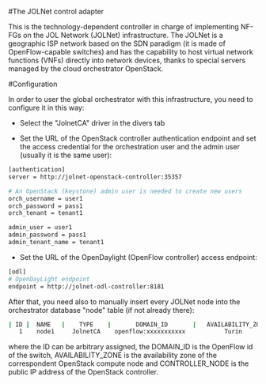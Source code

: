 #The JOLNet control adapter

This is the technology-dependent controller in charge of implementing NF-FGs on the JOL Network (JOLNet) infrastructure. The JOLNet is a geographic ISP network based on the SDN paradigm (it is made of OpenFlow-capable switches) and has the capability to host virtual network functions (VNFs) directly into network devices, thanks to special servers managed by the cloud orchestrator OpenStack.

#Configuration

In order to user the global orchestrator with this infrastructure, you need to configure it in this way:

- Select the "JolnetCA" driver in the divers tab

- Set the URL of the OpenStack controller authentication endpoint and set the access credential for the orchestration user and the admin user (usually it is the same user):

```sh
[authentication]
server = http://jolnet-openstack-controller:35357

# An OpenStack (keystone) admin user is needed to create new users
orch_username = user1
orch_password = pass1
orch_tenant = tenant1

admin_user = user1
admin_password = pass1
admin_tenant_name = tenant1
```

- Set the URL of the OpenDaylight (OpenFlow controller) access endpoint:

```sh
[odl]
# OpenDayLight endpoint
endpoint = http://jolnet-odl-controller:8181
```

After that, you need also to manually insert every JOLNet node into the orchestrator database "node" table (if not already there):

```sh
| ID |  NAME   |    TYPE    |       DOMAIN_ID       |   AVAILABILITY_ZONE   |  CONTROLLER_NODE   |
   1    node1	  JolnetCA    openflow:xxxxxxxxxxx           Turin                 1.1.1.1
```

where the ID can be arbitrary assigned, the DOMAIN_ID is the OpenFlow id of the switch, AVAILABILITY_ZONE is the availability zone of the correspondent OpenStack compute node and CONTROLLER_NODE is the public IP address of the OpenStack controller.